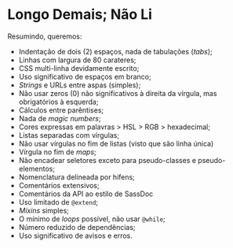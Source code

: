 
# Longo Demais; Não Li

Resumindo, queremos:

* Indentação de dois (2) espaços, nada de tabulações (_tabs_);
* Linhas com largura de 80 carateres;
* CSS multi-linha devidamente escrito;
* Uso significativo de espaços em branco;
* _Strings_ e URLs entre aspas (simples);
* Não usar zeros (0) não significativos à direita da vírgula, mas obrigatórios à esquerda;
* Cálculos entre parêntises;
* Nada de _magic numbers_;
* Cores expressas em palavras > HSL > RGB > hexadecimal;
* Listas separadas com vírgulas;
* Não usar vírgulas no fim de listas (visto que são linha única)
* Vírgula no fim de _maps_;
* Não encadear seletores exceto para pseudo-classes e pseudo-elementos;
* Nomenclatura delineada por hífens;
* Comentários extensivos;
* Comentários da API ao estilo de SassDoc
* Uso limitado de `@extend`;
* _Mixins_ simples;
* O mínimo de _loops_ possível, não usar `@while`;
* Número reduzido de dependências;
* Uso significativo de avisos e erros.

